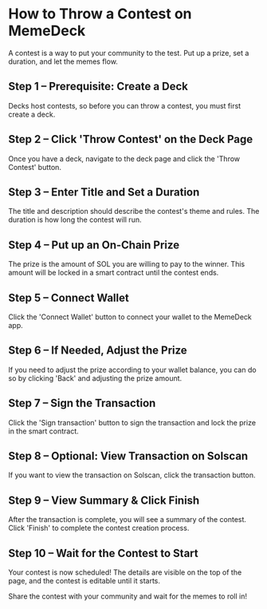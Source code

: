 # How to Throw a Contest on MemeDeck

A contest is a way to put your community to the test. Put up a prize, set a duration, and let the memes flow.

## Step 1 – Prerequisite: Create a Deck

Decks host contests, so before you can throw a contest, you must first create a deck.

## Step 2 – Click 'Throw Contest' on the Deck Page

Once you have a deck, navigate to the deck page and click the 'Throw Contest' button.

## Step 3 – Enter Title and Set a Duration

The title and description should describe the contest's theme and rules. The duration is how long the contest will run.

## Step 4 – Put up an On-Chain Prize

The prize is the amount of SOL you are willing to pay to the winner. This amount will be locked in a smart contract until the contest ends.

## Step 5 – Connect Wallet

Click the 'Connect Wallet' button to connect your wallet to the MemeDeck app.

## Step 6 – If Needed, Adjust the Prize

If you need to adjust the prize according to your wallet balance, you can do so by clicking 'Back' and adjusting the prize amount.

## Step 7 – Sign the Transaction

Click the 'Sign transaction' button to sign the transaction and lock the prize in the smart contract.

## Step 8 – Optional: View Transaction on Solscan

If you want to view the transaction on Solscan, click the transaction button.

## Step 9 – View Summary & Click Finish

After the transaction is complete, you will see a summary of the contest. Click 'Finish' to complete the contest creation process.

## Step 10 – Wait for the Contest to Start

Your contest is now scheduled! The details are visible on the top of the page, and the contest is editable until it starts.

Share the contest with your community and wait for the memes to roll in!
